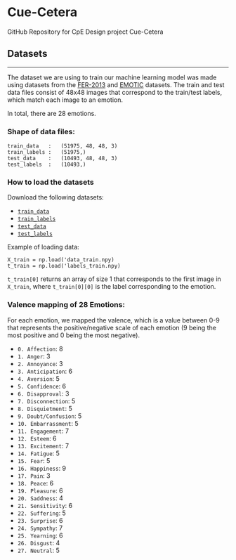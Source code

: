 # Cue-Cetera
GitHub Repository for CpE Design project Cue-Cetera

## Datasets
----
The dataset we are using to train our machine learning model was made using datasets from the [FER-2013](https://www.kaggle.com/datasets/msambare/fer2013) and [EMOTIC](https://s3.sunai.uoc.edu/emotic/index.html) datasets. The train and test data files consist of 48x48 images that correspond to the train/test labels, which match each image to an emotion. 

In total, there are 28 emotions.

### Shape of data files:
```
train_data   :   (51975, 48, 48, 3) 
train_labels :   (51975,)
test_data    :   (10493, 48, 48, 3) 
test_labels  :   (10493,)
```


### How to load the datasets

Download the following datasets:
- [`train_data`](https://drive.google.com/file/d/1i2jtb_qB7lU_q1wY92LdHxY2KueWIZGR/view?usp=sharing)
- [`train_labels`](https://drive.google.com/file/d/1wWGWjUqYe483GSULzRGE7Bp2iD9BUsv4/view?usp=sharing)
- [`test_data`](https://drive.google.com/file/d/1gx1xulZUNzYMWoFcdpNYKwLXoBclme25/view?usp=sharing)
- [`test_labels`](https://drive.google.com/file/d/1LmztIEkIW4gpPW-r6Nr7rIVdogPca7p1/view?usp=sharing)

Example of loading data:

```
X_train = np.load('data_train.npy)
t_train = np.load('labels_train.npy)
```

`t_train[0]` returns an array of size 1 that corresponds to the first image in `X_train`, where `t_train[0][0]` is the label corresponding to the emotion.


### Valence mapping of 28 Emotions:
For each emotion, we mapped the valence, which is a value between 0-9 that represents the positive/negative scale of each emotion (9 being the most positive and 0 being the most negative).
- `0. Affection`: 8
- `1. Anger`: 3
- `2. Annoyance`: 3
- `3. Anticipation`: 6
- `4. Aversion`: 5
- `5. Confidence`: 6
- `6. Disapproval`: 3
- `7. Disconnection`: 5
- `8. Disquietment`: 5
- `9. Doubt/Confusion`: 5
- `10. Embarrassment`: 5
- `11. Engagement`: 7
- `12. Esteem`: 6  
- `13. Excitement`: 7
- `14. Fatigue`: 5
- `15. Fear`: 5
- `16. Happiness`: 9
- `17. Pain`: 3
- `18. Peace`: 6
- `19. Pleasure`: 6
- `20. Saddness`: 4
- `21. Sensitivity`: 6
- `22. Suffering`: 5
- `23. Surprise`: 6
- `24. Sympathy`: 7
- `25. Yearning`: 6
- `26. Disgust`: 4
- `27. Neutral`: 5
